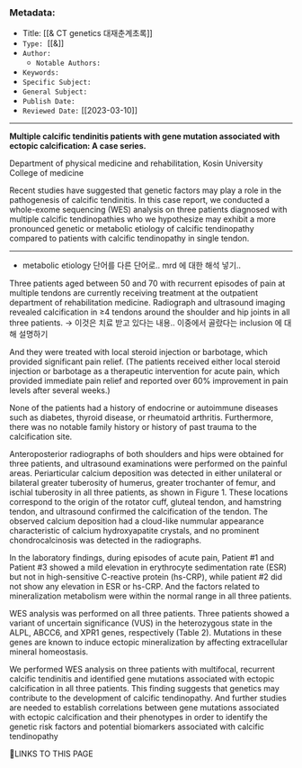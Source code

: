 ### Metadata:
-   Title: [[& CT genetics 대재춘계초록]]
-   `Type:`  [[&]]
-   `Author:`
    -   `Notable Authors:`
-   `Keywords:`
-   `Specific Subject:`
-   `General Subject:`
-   `Publish Date:`
-   `Reviewed Date:` [[2023-03-10]]
---
  
**Multiple calcific tendinitis patients with gene mutation associated with ectopic calcification: A case series.**

Department of physical medicine and rehabilitation, Kosin University College of medicine

<Introduction>

Recent studies have suggested that genetic factors may play a role in the pathogenesis of calcific tendinitis. In this case report, we conducted a whole-exome sequencing (WES) analysis on three patients diagnosed with multiple calcific tendinopathies who we hypothesize may exhibit a more pronounced genetic or metabolic etiology of calcific tendinopathy compared to patients with calcific tendinopathy in single tendon.

---
- metabolic etiology 단어를 다른 단어로.. mrd 에 대한 해석 넣기..

<Case report>

Three patients aged between 50 and 70 with recurrent episodes of pain at multiple tendons are currently receiving treatment at the outpatient department of rehabilitation medicine. Radiograph and ultrasound imaging revealed calcification in ≥4 tendons around the shoulder and hip joints in all three patients. 
-> 이것은 치료 받고 있다는 내용.. 이중에서 골랐다는 inclusion 에 대해 설명하기

And they were treated with local steroid injection or barbotage, which provided significant pain relief. (The patients received either local steroid injection or barbotage as a therapeutic intervention for acute pain, which provided immediate pain relief and reported over 60% improvement in pain levels after several weeks.)

None of the patients had a history of endocrine or autoimmune diseases such as diabetes, thyroid disease, or rheumatoid arthritis. Furthermore, there was no notable family history or history of past trauma to the calcification site.

Anteroposterior radiographs of both shoulders and hips were obtained for three patients, and ultrasound examinations were performed on the painful areas. Periarticular calcium deposition was detected in either unilateral or bilateral greater tuberosity of humerus, greater trochanter of femur, and ischial tuberosity in all three patients, as shown in Figure 1. These locations correspond to the origin of the rotator cuff, gluteal tendon, and hamstring tendon, and ultrasound confirmed the calcification of the tendon. The observed calcium deposition had a cloud-like nummular appearance characteristic of calcium hydroxyapatite crystals, and no prominent chondrocalcinosis was detected in the radiographs.

In the laboratory findings, during episodes of acute pain, Patient #1 and Patient #3 showed a mild elevation in erythrocyte sedimentation rate (ESR) but not in high-sensitive C-reactive protein (hs-CRP), while patient #2 did not show any elevation in ESR or hs-CRP. And the factors related to mineralization metabolism were within the normal range in all three patients.

WES analysis was performed on all three patients. Three patients showed a variant of uncertain significance (VUS) in the heterozygous state in the ALPL, ABCC6, and XPR1 genes, respectively (Table 2). Mutations in these genes are known to induce ectopic mineralization by affecting extracellular mineral homeostasis.

<Discussion>

We performed WES analysis on three patients with multifocal, recurrent calcific tendinitis and identified gene mutations associated with ectopic calcification in all three patients. This finding suggests that genetics may contribute to the development of calcific tendinopathy. And further studies are needed to establish correlations between gene mutations associated with ectopic calcification and their phenotypes in order to identify the genetic risk factors and potential biomarkers associated with calcific tendinopathy



🔗LINKS TO THIS PAGE